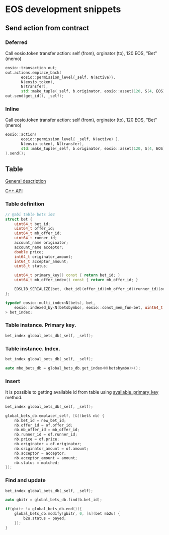 # EOS development snippets

## Send action from contract
### Deferred
Call eosio.token transfer action: self (from), orginator (to), 120 EOS, "Bet" (memo) 
```cpp
eosio::transaction out;
out.actions.emplace_back(
       eosio::permission_level{_self, N(active)},
       N(eosio.token),
       N(transfer),
       std::make_tuple(_self, b.originator, eosio::asset(120, S(4, EOS)), std::string("Bet")));
out.send(get_id(), _self);
```
### Inline
Call eosio.token transfer action: self (from), orginator (to), 120 EOS, "Bet" (memo) 
```cpp
eosio::action(
       eosio::permission_level{ _self, N(active) },
       N(eosio.token), N(transfer),
       std::make_tuple(_self, b.originator, eosio::asset(120, S(4, EOS)), std::string("Bet"))
).send();
```
## Table
[General description](https://developers.eos.io/eosio-cpp/docs/db-api)

[C++ API](https://developers.eos.io/eosio-cpp/reference)
### Table definition
```cpp
// @abi table bets i64
struct bet {
    uint64_t bet_id;
    uint64_t offer_id;
    uint64_t mb_offer_id;
    uint64_t runner_id;
    account_name originator;
    account_name acceptor;
    double price;
    int64_t originator_amount;
    int64_t acceptor_amount;
    uint8_t status;

    uint64_t primary_key() const { return bet_id; }
    uint64_t mb_offer_index() const { return mb_offer_id; }

    EOSLIB_SERIALIZE(bet, (bet_id)(offer_id)(mb_offer_id)(runner_id)(originator)(acceptor)(price)(originator_amount)(acceptor_amount)(status))
};

typedef eosio::multi_index<N(bets), bet,
    eosio::indexed_by<N(betsbymbo), eosio::const_mem_fun<bet, uint64_t , &bet::mb_offer_index> >
> bet_index;
```
### Table instance. Primary key.
```cpp
bet_index global_bets_db(_self, _self);
```
### Table instance. Index.
```cpp
bet_index global_bets_db(_self, _self);

auto mbo_bets_db = global_bets_db.get_index<N(betsbymbo)>();
```
### Insert
It is possible to getting available id from table using [available_primary_key](https://developers.eos.io/eosio-cpp/reference#available_primary_key) method.
```cpp
bet_index global_bets_db(_self, _self);

global_bets_db.emplace(_self, [&](bet& nb) {
    nb.bet_id = new_bet_id;
    nb.offer_id = of.offer_id;
    nb.mb_offer_id = mb_offer_id;
    nb.runner_id = of.runner_id;
    nb.price = of.price;
    nb.originator = of.originator;
    nb.originator_amount = of.amount;
    nb.acceptor = acceptor;
    nb.acceptor_amount = amount;
    nb.status = matched;
});
```
### Find and update
```cpp
bet_index global_bets_db(_self, _self);

auto gbitr = global_bets_db.find(b.bet_id);

if(gbitr != global_bets_db.end()){
    global_bets_db.modify(gbitr, 0, [&](bet &b2u) {
        b2u.status = payed;
    });
}
```
